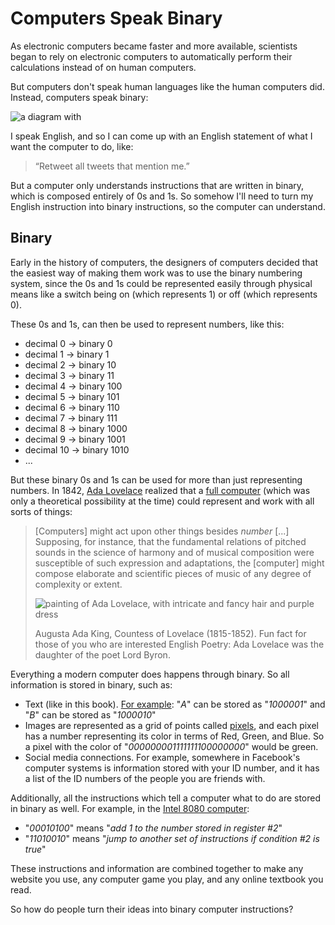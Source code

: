 # Computers Speak Binary

As electronic computers became faster and more available, scientists began to rely on electronic computers to automatically perform their calculations instead of on human computers.

But computers don't speak human languages like the human computers did. Instead, computers speak binary:

![a diagram with ](english_binary.png)

I speak English, and so I can come up with an English statement of what I want the computer to do, like:
> “Retweet all tweets that mention me.”

But a computer only understands instructions that are written in binary, which is composed entirely of 0s and 1s. So somehow I'll need to turn my English instruction into binary instructions, so the computer can understand.

## Binary
Early in the history of computers, the designers of computers decided that the easiest way of making them work was to use the binary numbering system, since the 0s and 1s could be represented easily through physical means like a switch being on (which represents 1) or off (which represents 0).

These 0s and 1s, can then be used to represent numbers, like this:
- decimal 0 &rarr; binary 0
- decimal 1 &rarr; binary 1
- decimal 2 &rarr; binary 10
- decimal 3 &rarr; binary 11
- decimal 4 &rarr; binary 100
- decimal 5 &rarr; binary 101
- decimal 6 &rarr; binary 110
- decimal 7 &rarr; binary 111
- decimal 8 &rarr; binary 1000
- decimal 9 &rarr; binary 1001
- decimal 10 &rarr; binary 1010
- ...

But these binary 0s and 1s can be used for more than just representing numbers. In 1842, [Ada Lovelace](https://en.wikipedia.org/wiki/Ada_Lovelace) realized that a [full computer](https://en.wikipedia.org/wiki/Turing_completeness) (which was only a theoretical possibility at the time) could represent and work with all sorts of things:
> [Computers] might act upon other things besides _number_ [...] Supposing, for instance, that the fundamental relations of pitched sounds in the science of harmony and of musical composition were susceptible of such expression and adaptations, the [computer] might compose elaborate and scientific pieces of music of any degree of complexity or extent.
>
> ![painting of Ada Lovelace, with intricate and fancy hair and purple dress](ada_lovelace.jpg)
>
> Augusta Ada King, Countess of Lovelace (1815-1852). Fun fact for those of you who are interested English Poetry: Ada Lovelace was the daughter of the poet Lord Byron.

Everything a modern computer does happens through binary. So all information is stored in binary, such as:
  - Text (like in this book). [For example](https://en.wikipedia.org/wiki/ASCII#Printable_characters): "_A_" can be stored as "_1000001_" and "_B_" can be stored as "_1000010_"
  - Images are represented as a grid of points called [pixels](https://en.wikipedia.org/wiki/Pixel), and each pixel has a number representing its color in terms of Red, Green, and Blue. So a pixel with the color of "_000000001111111100000000_" would be green.
  - Social media connections. For example, somewhere in Facebook's computer systems is information stored with your ID number, and it has a list of the ID numbers of the people you are friends with.

Additionally, all the instructions which tell a computer what to do are stored in binary as well. For example, in the [Intel 8080 computer](http://dunfield.classiccmp.org/r/8080.txt):
  - "_00010100_" means "_add 1 to the number stored in register #2_"
  - "_11010010_" means "_jump to another set of instructions if condition #2 is true_"

These instructions and information are combined together to make any website you use, any computer game you play, and any online textbook you read.

So how do people turn their ideas into binary computer instructions?
